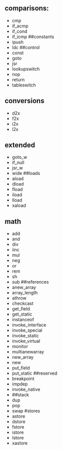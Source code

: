 
## comparisons:
+ cmp
+ if_acmp
+ if_cond
+ if_icmp
##constants
+ ipush
+ ldc
##control
+ const
+ goto
+ jsr
+ lookupswitch
+ nop
+ return
+ tableswitch
## conversions
+ d2x
+ f2x
+ i2x
+ l2x
## extended 
+ goto_w
+ if_null
+ jsr_w
+ wide
##loads
+ aload
+ dload
+ fload
+ iload
+ lload
+ xaload
## math
+ add
+ and
+ div
+ iinc
+ mul
+ neg
+ or
+ rem
+ sh
+ sub
##references
+ anew_array
+ array_length
+ athrow
+ checkcast
+ get_field
+ get_static
+ instanceof
+ invoke_interface
+ invoke_special
+ invoke_static
+ invoke_virtual
+ monitor
+ multianewarray
+ new_array
+ new
+ put_field
+ put_static
##reserved
+ breakpoint
+ impdep
+ invoke_native
+ ##stack
+ dup
+ pop
+ swap
#stores
+ astore
+ dstore
+ fstore
+ istore
+ lstore
+ xastore
